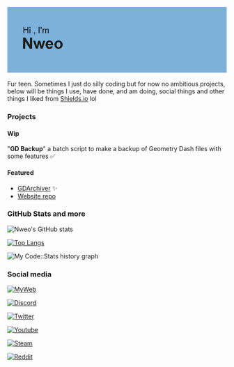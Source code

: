 [//]: <> (hi)

![Header](https://github.com/NweoWasTaken/NweoWasTaken/blob/main/header.png)

Fur teen. Sometimes I just do silly coding but for now no ambitious projects, below will be things I use, have done, and am doing, social things and other things I liked from [Shields.io](https://shields.io/) lol 

### Projects

#### Wip

"**GD Backup**" a batch script to make a backup of Geometry Dash files with some features ✅

#### Featured

- [GDArchiver](https://github.com/NweoWasTaken/GDArchiver) ✨
- [Website repo](https://github.com/NweoWasTaken/Website) 

### GitHub Stats and more

![Nweo's GitHub stats](https://github-readme-stats.vercel.app/api?username=nweowastaken&show_icons=true&theme=transparent&count_private=true&bg_color=30,969df7,ffffff&title_color=000&text_color=000)

[![Top Langs](https://github-readme-stats.vercel.app/api/top-langs/?username=nweowastaken&layout=compact)](https://github.com/anuraghazra/github-readme-stats)

![My Code::Stats history graph](https://codestats-readme.wegfan.cn/history-graph/NweoWasTaken?max_languages=5&bg_color=000000&text_color=ffffff)


### Social media

[![MyWeb](https://custom-icon-badges.demolab.com/badge/Netlify-https://nwst.netlify.app/-blue.svg?logo=netlify&logoColor=white)](https://nwst.netlify.app/) 

[![Discord](https://img.shields.io/badge/Discord-NweoWasTaken%231341-white?logo=discord)](https://lookup.guru/1059066067571458110)

[![Twitter](https://img.shields.io/badge/Twitter-@NweoWasTaken-white?logo=twitter)](http://www.twitter.com/NweoWasTaken)

[![Youtube](https://img.shields.io/badge/Youtube-NweoWasTaken-white?logo=youtube)](https://www.youtube.com/@NweoWasTaken)

[![Steam](https://img.shields.io/badge/Steam-NweoWasTaken-white?logo=steam)](https://steamcommunity.com/profiles/76561199466793013)

[![Reddit](https://img.shields.io/badge/Reddit-u/NweoWasTaken-white?logo=reddit)](https://www.reddit.com/u/NweoWasTaken)

